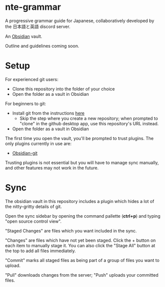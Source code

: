# nte-grammar
A progressive grammar guide for Japanese, collaboratively developed by the 日本語と英語 discord server.

An [Obsidian](https://obsidian.md/) vault.

Outline and guidelines coming soon.

# Setup
For experienced git users: 
- Clone this repository into the folder of your choice
- Open the folder as a vault in Obsidian

For beginners to git:
- Install git from the instructions [here](https://github.com/gitobsidiantutorial/obsidian-git-tut-windows/blob/main/README.md)
	- Skip the step where you create a new repository; when prompted to "clone" in the github desktop app, use this repository's URL instead.
- Open the folder as a vault in Obsidian

The first time you open the vault, you'll be prompted to trust plugins. The only plugins currently in use are:
- [Obsidian-git](https://github.com/denolehov/obsidian-git)

Trusting plugins is not essential but you will have to manage sync manually, and other features may not work in the future.

# Sync
The obsidian vault in this repository includes a plugin which hides a lot of the nitty-gritty details of git.

Open the sync sidebar by opening the command pallette (**ctrl+p**) and typing "open source control view".

"Staged Changes" are files which you want included in the sync.

"Changes" are files which have not yet been staged. Click the + button on each item to manually stage it. You can also click the "Stage All" button at the top to add all files immediately.

"Commit" marks all staged files as being part of a group of files you want to upload.

"Pull" downloads changes from the server; "Push" uploads your committed files.